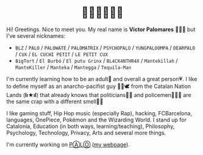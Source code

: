 <h1 align="center">👋🏼👋🏼👋🏼</h1>

Hi! Greetings. Nice to meet you. My real name is **Víctor Palomares** 👨🏻‍🏫 but I've several nicknames:

- `BLZ` / `PALO` / `PALOWATE` / `PALOMATRIX` / `PSYCHOPALO` / `YUNGPALOOMPA` / `DEARPALO` / `CUX` / `EL CUCHI PETIT` / `LE PETIT CUX`
- `BigTort` / `El Burbó` / `El putu Grinx` / `BL4CK4NTHR4X` / `Mantekillah` / `ManteKiller` / `Manteka` / `Mantegga` / `Tequila-Man`

I'm currently learning how to be an adult🌱 and overall a great person💗. I like to define myself as an anarcho-pacifist guy ✊🏽🕊️ from the Catalan Nation Lands (**lı★ıl**) that already knows that politicians👨‍💼 and policemen👮🏻‍♂️ are the same crap with a different smell💩💩

I like gaming stuff, Hip Hop music (especially Rap), hacking, FCBarcelona, languages, OnePiece, Pokémon and the Wizarding World. I stand up for Catalonia, Education (in both ways, learning/teaching), Philosophy, Psychology, Technology, Privacy, Arts and several more things.

I'm currently working on [PⒶLⓄ](https://github.com/mantekillah/palo) ([my webpage](https://mantekillah.github.io/palo)).
